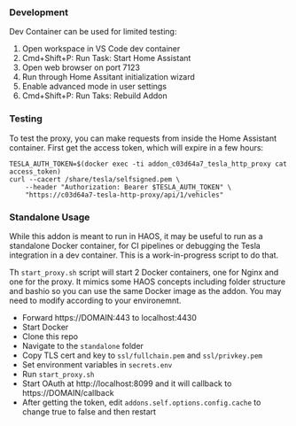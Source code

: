 ### Development

Dev Container can be used for limited testing:

1. Open workspace in VS Code dev container
1. Cmd+Shift+P: Run Task: Start Home Assistant
1. Open web browser on port 7123
1. Run through Home Assitant initialization wizard
1. Enable advanced mode in user settings
1. Cmd+Shift+P: Run Taks: Rebuild Addon

### Testing

To test the proxy, you can make requests from inside the Home Assistant container.  First get the access token, which will expire in a few hours:

```
TESLA_AUTH_TOKEN=$(docker exec -ti addon_c03d64a7_tesla_http_proxy cat access_token)
curl --cacert /share/tesla/selfsigned.pem \
    --header "Authorization: Bearer $TESLA_AUTH_TOKEN" \
    "https://c03d64a7-tesla-http-proxy/api/1/vehicles"
```

### Standalone Usage

While this addon is meant to run in HAOS, it may be useful to run as a standalone Docker container, for CI pipelines or debugging the Tesla integration in a dev container.  This is a work-in-progress script to do that.

Th `start_proxy.sh` script will start 2 Docker containers, one for Nginx and one for the proxy.  It mimics some HAOS concepts including folder structure and bashio so you can use the same Docker image as the addon.  You may need to modify according to your environemnt.

- Forward https://DOMAIN:443 to localhost:4430
- Start Docker
- Clone this repo
- Navigate to the `standalone` folder
- Copy TLS cert and key to `ssl/fullchain.pem` and `ssl/privkey.pem`
- Set environment variables in `secrets.env`
- Run `start_proxy.sh`
- Start OAuth at http://localhost:8099 and it will callback to https://DOMAIN/callback
- After getting the token, edit `addons.self.options.config.cache` to change true to false and then restart
